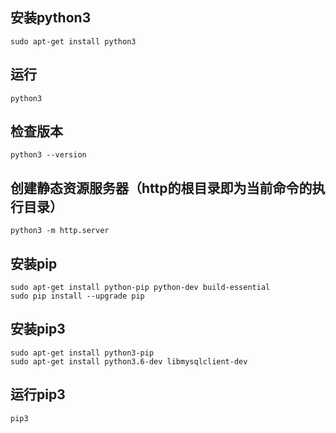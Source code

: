 ## 安装python3

    sudo apt-get install python3
    
## 运行

    python3
    
## 检查版本

    python3 --version
    
## 创建静态资源服务器（http的根目录即为当前命令的执行目录）

    python3 -m http.server

## 安装pip

    sudo apt-get install python-pip python-dev build-essential
    sudo pip install --upgrade pip

## 安装pip3

    sudo apt-get install python3-pip
    sudo apt-get install python3.6-dev libmysqlclient-dev
    
## 运行pip3

    pip3
